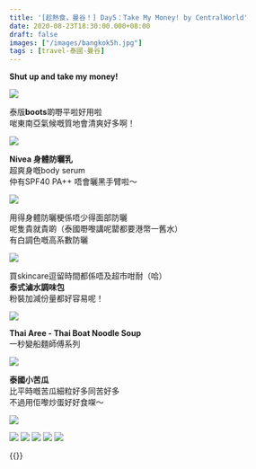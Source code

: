 ```yaml
---
title: '[趁熱食，曼谷！] Day5：Take My Money! by CentralWorld'
date: 2020-08-23T18:30:00.000+08:00
draft: false
images: ["/images/bangkok5h.jpg"]
tags : [travel-泰國-曼谷]
---
```


**Shut up and take my money!**  

![](/images/bangkok5h.jpg)

泰版**boots**啲嘢平啦好用啦  
啱東南亞氣候嘅質地會清爽好多啊！

![](/images/bangkok5h1.jpg)

**Nivea 身體防曬乳**  
超爽身嘅body serum  
仲有SPF40 PA++ 唔會曬黑手臂啦～

![](/images/bangkok5h2.jpg)

用得身體防曬梗係唔少得面部防曬  
呢隻貴就貴啲（泰國嘢嚟講呢罌都要港幣一舊水）  
有白調色嘅高系數防曬  

![](/images/bangkok5h3.jpg)

買skincare逗留時間都係唔及超市咁耐（哈）  
**泰式滷水調味包**  
粉裝加減份量都好容易呢！

![](/images/bangkok5h4.jpg)

**Thai Aree - Thai Boat Noodle Soup**  
一秒變船麵師傅系列  

![](/images/bangkok5h5.jpg)

**泰國小苦瓜**  
比平時嘅苦瓜細粒好多同苦好多  
不過用佢嚟炒蛋好好食㗎～

![](/images/bangkok5h6.jpg)



![](/images/bangkok5h7.jpg)
![](/images/bangkok5h8.jpg)
![](/images/bangkok5h9.jpg)
![](/images/bangkok5h10.jpg)
![](/images/bangkok5h11.jpg)

 
  
{{<bangkok>}}

